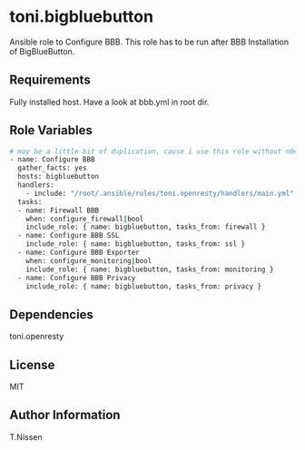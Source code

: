 toni.bigbluebutton
===========

Ansible role to Configure BBB.
This role has to be run after BBB Installation of BigBlueButton. 

Requirements
------------

Fully installed host. Have a look at bbb.yml in root dir.

Role Variables
--------------

```bash
# may be a little bit of duplication, cause i use this role without n0emis.bigbluebutton in my personal setup - does not harm.
- name: Configure BBB
  gather_facts: yes
  hosts: bigbluebutton
  handlers:
    - include: "/root/.ansible/roles/toni.openresty/handlers/main.yml"
  tasks:
  - name: Firewall BBB
    when: configure_firewall|bool
    include_role: { name: bigbluebutton, tasks_from: firewall }
  - name: Configure BBB SSL
    include_role: { name: bigbluebutton, tasks_from: ssl } 
  - name: Configure BBB Exporter
    when: configure_monitoring|bool
    include_role: { name: bigbluebutton, tasks_from: monitoring }
  - name: Configure BBB Privacy 
    include_role: { name: bigbluebutton, tasks_from: privacy }
```

Dependencies
------------
toni.openresty

License
-------

MIT

Author Information
------------------

T.Nissen
